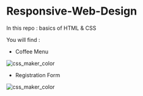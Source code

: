 # Responsive-Web-Design

In this repo : basics of HTML & CSS

You will find :

* Coffee Menu

![css_maker_color](https://github.com/AmauryMaros/Responsive-Web-Design/assets/15672213/2c2a1e4f-b3f1-463a-83af-45f5e31706e7)


* Registration Form

![css_maker_color](https://github.com/AmauryMaros/Responsive-Web-Design/assets/15672213/f094cc12-3177-4985-99c6-54917732f1d1)

